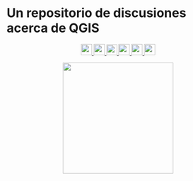 # **Un repositorio de discusiones acerca de QGIS**
<p align="center">
 <a href="https://github.com/qgispe"><img src="https://img.shields.io/badge/QGISPeru-%235cad1d.svg?&style=for-the-badge&logo=qgis&logoColor=white" height=25>
 </a>
 <a href = "https://twitter.com/qgispe">
 <img src= "https://img.shields.io/badge/Twitter-1DA1F2?style=for-the-badge&logo=twitter&logoColor=white" height=25>
 </a>
 <a href = "https://www.youtube.com/channel/UCj5_XjZ-KpYBYhyrpjXJjcA">
 <img src= "https://img.shields.io/badge/YouTube-FF0000?style=for-the-badge&logo=youtube&logoColor=white" height=24>
 </a>
 <a href = "https://www.facebook.com/qgispe">
 <img src= "https://img.shields.io/badge/Facebook-1877F2?style=for-the-badge&logo=facebook&logoColor=white" height=25>
 </a>
 <a href = "https://www.linkedin.com/in/grupo-oficial-de-usuarios-qgis-per%C3%BA-2435631b8/">
 <img src= "https://img.shields.io/badge/LinkedIn-0077B5?style=for-the-badge&logo=linkedin&logoColor=white" height=25>
 </a>
 <a href = "https://github.com/qgispe/discusiones/discussions/new">
  <img src="https://img.shields.io/badge/discusión-participa-brightgreen?style=for-the-badge&logo=github" height=25>
 </a>
</p>
<p align="center">
 <img src= "https://avatars.githubusercontent.com/u/68319150?s=400&u=6e1f99cb05da4a5adb96f21209f481f5fa01c60f&v=4" height=250>
<p>
